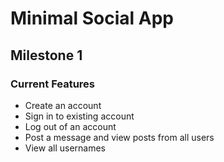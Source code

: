 # Minimal Social App
## Milestone 1
### Current Features
- Create an account
- Sign in to existing account
- Log out of an account
- Post a message and view posts from all users
- View all usernames
